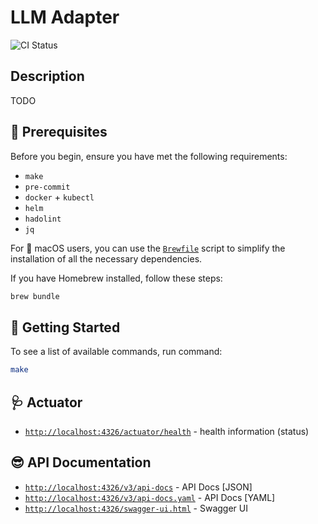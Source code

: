 # LLM Adapter

![CI Status](https://github.com/lomasz/llm-adapter/workflows/CI/badge.svg)

## Description

TODO

## :memo: Prerequisites

Before you begin, ensure you have met the following requirements:

* `make`
* `pre-commit`
* `docker` + `kubectl`
* `helm`
* `hadolint`
* `jq`

For :apple: macOS users, you can use the [`Brewfile`](Brewfile) script to simplify the installation of all the
necessary dependencies.

If you have Homebrew installed, follow these steps:

```bash
brew bundle
````

## :rocket: Getting Started

To see a list of available commands, run command:

```bash
make
```

## :stethoscope: Actuator

* [`http://localhost:4326/actuator/health`](http://localhost:4326/actuator/health) - health information (status)

## :sunglasses: API Documentation

* [`http://localhost:4326/v3/api-docs`](http://localhost:4326/v3/api-docs) - API Docs [JSON]
* [`http://localhost:4326/v3/api-docs.yaml`](http://localhost:4326/v3/api-docs.yaml) - API Docs [YAML]
* [`http://localhost:4326/swagger-ui.html`](http://localhost:4326/swagger-ui.html) - Swagger UI
